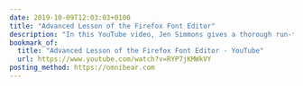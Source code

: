 ```yaml
---
date: 2019-10-09T12:03:03+0100
title: "Advanced Lesson of the Firefox Font Editor"
description: "In this YouTube video, Jen Simmons gives a thorough run-through of Firefox's Font Editor in its Dev Tools."
bookmark_of:
  title: "Advanced Lesson of the Firefox Font Editor - YouTube"
  url: https://www.youtube.com/watch?v=RYP7jKMWkVY
posting_method: https://omnibear.com
---
```

